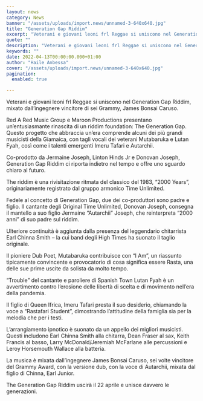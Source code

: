 ```yaml
---
layout: news
category: News
banner: "/assets/uploads/import.news/unnamed-3-640x640.jpg"
title: "Generation Gap Riddim"
excerpt: "Veterani e giovani leoni frl Reggae si uniscono nel Generation Gap Riddim, mixato dall’ingegnere vincitore di sei Grammy, James Bonsai Caruso. Red A Red Music Group e Maroon Productions presentano un’entusiasmante rinascita di un riddim foundation: The Generation Gap. Questo progetto che abbraccia un’era comprende alcuni dei più grandi musicisti della Giamaica, con tagli vocali [&hellip"
quote: ""
description: "Veterani e giovani leoni frl Reggae si uniscono nel Generation Gap Riddim, mixato dall’ingegnere vincitore di sei Grammy, James Bonsai Caruso. Red A Red Music Group e Maroon Productions presentano un’entusiasmante rinascita di un riddim foundation: The Generation Gap. Questo progetto che abbraccia un’era comprende alcuni dei più grandi musicisti della Giamaica, con tagli vocali [&hellip"
keywords: ""
date: 2022-04-13T00:00:00.000+01:00
author: "Haile Anbessa"
cover: "/assets/uploads/import.news/unnamed-3-640x640.jpg"
pagination:
  enabled: true

---
```


Veterani e giovani leoni frl Reggae si uniscono nel Generation Gap Riddim, mixato dall’ingegnere vincitore di sei Grammy, James Bonsai Caruso.

Red A Red Music Group e Maroon Productions presentano un’entusiasmante rinascita di un riddim foundation: The Generation Gap. Questo progetto che abbraccia un’era comprende alcuni dei più grandi musicisti della Giamaica, con tagli vocali dei veterani Mutabaruka e Lutan Fyah, così come i talenti emergenti Imeru Tafari e Autarchii.

Co-prodotto da Jermaine Joseph, Linton Hinds Jr e Donovan Joseph, Generation Gap Riddim ci riporta indietro nel tempo e offre uno sguardo chiaro al futuro.

The riddim è una rivisitazione ritmata del classico del 1983, “2000 Years”, originariamente registrato dal gruppo armonico Time Unlimited.

Fedele al concetto di Generation Gap, due dei co-produttori sono padre e figlio. Il cantante degli Original Time Unlimited, Donovan Joseph, consegna il mantello a suo figlio Jermaine “Autarchii” Joseph, che reinterpreta “2000 anni” di suo padre sul riddim.

Ulteriore continuità è aggiunta dalla presenza del leggendario chitarrista Earl Chinna Smith – la cui band degli High Times ha suonato il taglio originale.

Il pioniere Dub Poet, Mutabaruka contribuisce con “I Am”, un riassunto tipicamente convincente e provocatorio di cosa significa essere Rasta, una delle sue prime uscite da solista da molto tempo.

“Trouble” del cantante e paroliere di Spanish Town Lutan Fyah è un avvertimento contro l’erosione delle libertà di scelta e di movimento nell’era della pandemia.

Il figlio di Queen Ifrica, Imeru Tafari presta il suo desiderio, chiamando la voce a “Rastafari Student”, dimostrando l’attitudine della famiglia sia per la melodia che per i testi.

L’arrangiamento ipnotico è suonato da un appello dei migliori musicisti. Questi includono Earl Chinna Smith alla chitarra, Dean Fraser al sax, Keith Francis al basso, Larry McDonald/Jeremiah McFarlane alle percussioni e Leroy Horsemouth Wallace alla batteria.

La musica è mixata dall’ingegnere James Bonsai Caruso, sei volte vincitore del Grammy Award, con la versione dub, con la voce di Autarchii, mixata dal figlio di Chinna, Earl Junior.

The Generation Gap Riddim uscirà il 22 aprile e unisce davvero le generazioni.